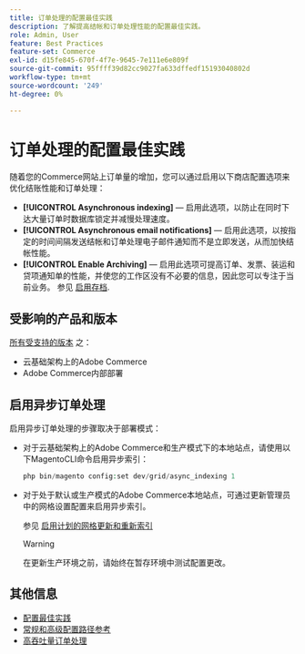 ```yaml
---
title: 订单处理的配置最佳实践
description: 了解提高结帐和订单处理性能的配置最佳实践。
role: Admin, User
feature: Best Practices
feature-set: Commerce
exl-id: d15fe845-670f-4f7e-9645-7e111e6e809f
source-git-commit: 95ffff39d82cc9027fa633dffedf15193040802d
workflow-type: tm+mt
source-wordcount: '249'
ht-degree: 0%

---
```


# 订单处理的配置最佳实践

随着您的Commerce网站上订单量的增加，您可以通过启用以下商店配置选项来优化结账性能和订单处理：

- **[!UICONTROL Asynchronous indexing]** — 启用此选项，以防止在同时下达大量订单时数据库锁定并减慢处理速度。
- **[!UICONTROL Asynchronous email notifications]** — 启用此选项，以按指定的时间间隔发送结帐和订单处理电子邮件通知而不是立即发送，从而加快结帐性能。
- **[!UICONTROL Enable Archiving]** — 启用此选项可提高订单、发票、装运和贷项通知单的性能，并使您的工作区没有不必要的信息，因此您可以专注于当前业务。 参见 [启用存档](https://docs.magento.com/user-guide/sales/order-archive.html#to-enable-archiving).

## 受影响的产品和版本

[所有受支持的版本](../../../release/versions.md) 之：

- 云基础架构上的Adobe Commerce
- Adobe Commerce内部部署

## 启用异步订单处理

启用异步订单处理的步骤取决于部署模式：

- 对于云基础架构上的Adobe Commerce和生产模式下的本地站点，请使用以下MagentoCLI命令启用异步索引：

   ```php
   php bin/magento config:set dev/grid/async_indexing 1
   ```

- 对于处于默认或生产模式的Adobe Commerce本地站点，可通过更新管理员中的网格设置配置来启用异步索引。

   参见 [启用计划的网格更新和重新索引](https://experienceleague.adobe.com/docs/commerce-admin/stores-sales/order-management/orders/order-scheduled-operations.html#enable-scheduled-grid-updates-and-reindexing)

   >[!WARNING]
   >
   >在更新生产环境之前，请始终在暂存环境中测试配置更改。

## 其他信息

- [配置最佳实践](../../../performance/configuration.md)
- [常规和高级配置路径参考](../../../configuration/reference/config-reference-general.md)
- [高吞吐量订单处理](../../../performance/high-throughput-order-processing.md)
